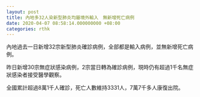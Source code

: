 ```yaml
---
layout: post
title: 內地多32人染新型肺炎均屬境外輸入　無新增死亡病例
date: 2020-04-07 08:58:14.000000000 +08:00
categories: rthk
---
```


內地過去一日新增32宗新型肺炎確診病例，全部都是輸入病例，並無新增死亡病例。

昨日新增30宗無症狀感染病例，2宗當日轉為確診病例，現時仍有超過1千名無症狀感染者接受醫學觀察。

全國累計超過8萬1千人確診，死亡人數維持3331人，7萬7千多人康復出院。
